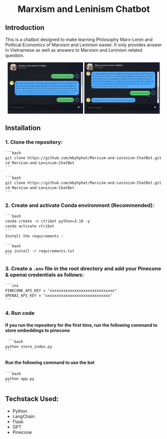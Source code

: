 <div align="center">
    <h1>Marxism and Leninism Chatbot</h1>
</div>

## **Introduction**
This is a chatbot designed to make learning Philosophy Marx-Lenin and Political Economics of Marxism and Leninism easier. It only provides answer in Vietnamese as well as answers to Marxism and Leninism related question. 
<p align="center">
    <img src="assets/web example 1.png" width="48%">
    <img src="assets/web example 2.jpg" width="48%">
</p>

## **Installation**

### **1. Clone the repository:**

    ```bash
    git clone https://github.com/mbyhphat/Marxism-and-Leninism-ChatBot.git
    cd Marxism-and-Leninism-ChatBot
    ```

    ```bash
    git clone https://github.com/mbyhphat/Marxism-and-Leninism-ChatBot.git
    cd Marxism-and-Leninism-ChatBot
    ```

### **2. Create and activate Conda environment (Recommended):**

    ```bash
    conda create -n ctribot python=3.10 -y
    conda activate ctribot
    ```
    Install the requirements :

    ```bash
    pip install -r requirements.txt
    ```
### **3. Create a `.env` file in the root directory and add your Pinecone & openai credentials as follows:**

    ```ini
    PINECONE_API_KEY = "xxxxxxxxxxxxxxxxxxxxxxxxxxxxx"
    OPENAI_API_KEY = "xxxxxxxxxxxxxxxxxxxxxxxxxxxxx"
    ```
### **4. Run code**

#### If you run the repository for the first time, run the following command to store embeddings to pinecone

     ```bash
    python store_index.py
    ```

#### Run the following command to use the bot

    ```bash
    python app.py
    ```

## Techstack Used:
- Python
- LangChain
- Flask
- GPT
- Pinecone
